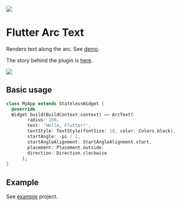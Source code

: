 [![](https://img.shields.io/pub/v/flutter_arc_text)](https://pub.dev/packages/flutter_arc_text)

# Flutter Arc Text

Renders text along the arc. See [demo](https://ookami-kb.github.io/flutter_arc_text/).

The story behind the plugin is [here](https://developers.mews.com/flutter-how-to-draw-text-along-arc/).

![](screenshot_sm.png)

## Basic usage

```dart
class MyApp extends StatelessWidget {
  @override
  Widget build(BuildContext context) => ArcText(
        radius: 100,
        text: 'Hello, Flutter!',
        textStyle: TextStyle(fontSize: 18, color: Colors.black),
        startAngle: -pi / 2,
        startAngleAlignment: StartAngleAlignment.start,
        placement: Placement.outside,
        direction: Direction.clockwise
      );
}
```

## Example

See [example](example) project.

